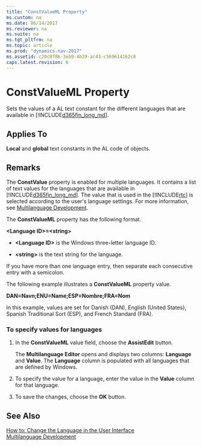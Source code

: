 ```yaml
---
title: "ConstValueML Property"
ms.custom: na
ms.date: 06/14/2017
ms.reviewer: na
ms.suite: na
ms.tgt_pltfrm: na
ms.topic: article
ms.prod: "dynamics-nav-2017"
ms.assetid: c20c0f86-3eb9-4b29-ac43-c569614162c8
caps.latest.revision: 6
---
```

# ConstValueML Property
Sets the values of a AL text constant for the different languages that are available in [!INCLUDE[d365fin_long_md](../includes/d365fin_long_md.md)].  
  
## Applies To  
 **Local** and **global** text constants in the AL code of objects.  
  
## Remarks  
 The **ConstValue** property is enabled for multiple languages. It contains a list of text values for the languages that are available in [!INCLUDE[d365fin_long_md](../includes/d365fin_long_md.md)]. The value that is used in the [!INCLUDE[rtc](../includes/rtc_md.md)] is selected according to the user's language settings. For more information, see [Multilanguage Development](Multilanguage-Development.md).  
  
 The **ConstValueML** property has the following format.  
  
 **\<Language ID>=\<string>**  
  
-   **\<Language ID>** is the Windows three-letter language ID.  
  
-   **\<string>** is the text string for the language.  
  
 If you have more than one language entry, then separate each consecutive entry with a semicolon.  
  
 The following example illustrates a **ConstValueML** property value.  
  
 **DAN=Navn;ENU=Name;ESP=Nombre;FRA=Nom**  
  
 In this example, values are set for Danish \(DAN\), English \(United States\), Spanish Traditional Sort \(ESP\), and French Standard \(FRA\).  
  
### To specify values for languages  
  
1.  In the **ConstValueML** value field, choose the **AssistEdit** button.  
  
     The **Multilanguage Editor** opens and displays two columns: **Language** and **Value**. The **Language** column is populated with all languages that are defined by Windows.  
  
2.  To specify the value for a language, enter the value in the **Value** column for that language.  
  
3.  To save the changes, choose the **OK** button.  
  
## See Also  
 [How to: Change the Language in the User Interface](How-to--Change-the-Language-in-the-User-Interface.md)   
 [Multilanguage Development](Multilanguage-Development.md)